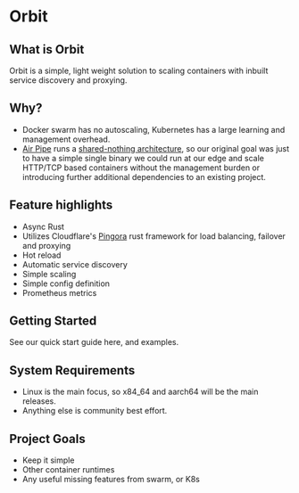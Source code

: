 # Orbit

## What is Orbit

Orbit is a simple, light weight solution to scaling containers with inbuilt service discovery and proxying.

## Why?
- Docker swarm has no autoscaling, Kubernetes has a large learning and management overhead. 
- [Air Pipe](https://airpipe.io) runs a [shared-nothing architecture](https://en.wikipedia.org/wiki/Shared-nothing_architecture), so our original goal was just to have a simple single binary we could run at our edge and scale HTTP/TCP based containers without the management burden or introducing further additional dependencies to an existing project.

## Feature highlights

- Async Rust
- Utilizes Cloudflare's [Pingora](https://github.com/cloudflare/pingora/) rust framework for load balancing, failover and proxying
- Hot reload
- Automatic service discovery
- Simple scaling
- Simple config definition
- Prometheus metrics

## Getting Started
See our quick start guide here, and examples.

## System Requirements
- Linux is the main focus, so x84_64 and aarch64 will be the main releases.
- Anything else is community best effort.

## Project Goals

- Keep it simple
- Other container runtimes
- Any useful missing features from swarm, or K8s